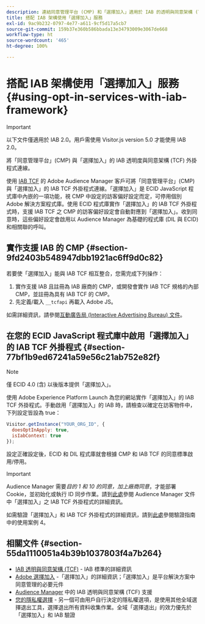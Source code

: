 ```yaml
---
description: 連結同意管理平台 (CMP) 和「選擇加入」適用於 IAB 的透明與同意架構 (TCF) Audience Manager 增效模組。
title: 搭配 IAB 架構使用「選擇加入」服務
exl-id: 9ac9b232-0797-4e77-a611-9cf5d17a5cb7
source-git-commit: 159b37e360b586bbada13e34793009e3067de668
workflow-type: ht
source-wordcount: '465'
ht-degree: 100%

---
```


# 搭配 IAB 架構使用「選擇加入」服務{#using-opt-in-services-with-iab-framework}

>[!IMPORTANT]
>
> 以下文件僅適用於 IAB 2.0。用戶需使用 Visitor.js version 5.0 才能使用 IAB 2.0。

將「同意管理平台」(CMP) 與「選擇加入」的 IAB 透明度與同意架構 (TCF) 外掛程式連線。

使用 [IAB TCF](https://iabtechlab.com/standards/gdpr-transparency-and-consent-framework/) 的 Adobe Audience Manager 客戶可將「同意管理平台」(CMP) 與「選擇加入」的 IAB TCF 外掛程式連線。「選擇加入」是 ECID JavaScript 程式庫中內嵌的一項功能，視 CMP 中設定的訪客偏好設定而定，可停用個別 Adobe 解決方案程式庫。使用 ECID 程式庫實作「選擇加入」的 IAB TCF 外掛程式時，支援 IAB TCF 之 CMP 的訪客偏好設定會自動對應到「選擇加入」。收到同意時，這些偏好設定會啟用以 Audience Manager 為基礎的程式庫 (DIL 與 ECID) 和相關聯的呼叫。

## 實作支援 IAB 的 CMP {#section-9fd2403b548947dbb1921ac6ff9d0c82}

若要使「選擇加入」能與 IAB TCF 相互整合，您需完成下列操作：

1. 實作支援 IAB 且註冊為 IAB 廠商的 CMP，或開發會實作 IAB TCF 規格的內部 CMP，並註冊為具有 IAB TCF 的 CMP。
1. 先定義/載入 `__tcfapi` 再載入 Adobe JS。

如需詳細資訊，請參閱[互動廣告局 (Interactive Advertising Bureau) 文件](https://github.com/InteractiveAdvertisingBureau/GDPR-Transparency-and-Consent-Framework/blob/master/TCFv2/TCF-Implementation-Guidelines.md)。

## 在您的 ECID JavaScript 程式庫中啟用「選擇加入」的 IAB TCF 外掛程式 {#section-77bf1b9ed67241a59e56c21ab752e82f}

>[!NOTE]
>
>僅 ECID 4.0 (含) 以後版本提供「選擇加入」。

使用 Adobe Experience Platform Launch 為您的網站實作「選擇加入」的 IAB TCF 外掛程式。手動啟用「選擇加入」的 IAB 時，請檢查以確定在訪客物件中，下列設定皆設為 true：

```javascript
Visitor.getInstance("YOUR_ORG_ID", {  
  doesOptInApply: true,
  isIabContext: true
});
```

設定正確設定後，ECID 和 DIL 程式庫就會根據 CMP 和 IAB TCF 的同意標準啟用/停用。

>[!IMPORTANT]
>
>Audience Manager 需要&#x200B;*目的 1 和 10 的同意，加上廠商同意*，才能部署 Cookie，並初始化或執行 ID 同步作業。請到[此處](https://experienceleague.adobe.com/docs/audience-manager/user-guide/overview/data-privacy/consent-management/aam-iab-plugin.html?lang=zh-Hant)參閱 Audience Manager 文件中「選擇加入」之 IAB TCF 外掛程式的詳細資訊。

如需驗證「選擇加入」和 IAB TCF 外掛程式的詳細資訊，請到[此處](../../implementation-guides/opt-in-service/testing-optin-and-iab-plugin.md#section-ca5c6f92fbdf4fd29b4acb6b644efbd0)參閱驗證指南中的使用案例 4。

## 相關文件 {#section-55da1110051a4b39b1037803f4a7b264}

* [IAB 透明與同意架構 (TCF)](https://iabtechlab.com/standards/gdpr-transparency-and-consent-framework/) - IAB 標準的詳細資訊
* [Adobe 選擇加入](../../implementation-guides/opt-in-service/optin-overview.md#concept-f9b5db0d27a245fbadd3e19162319360) -「選擇加入」的詳細資訊；「選擇加入」是平台解決方案中同意管理的必要元件
* [Audience Manager](https://experienceleague.adobe.com/docs/audience-manager/user-guide/overview/data-privacy/consent-management/aam-iab-plugin.html?lang=zh-Hant) 中的 IAB 透明與同意架構 (TCF) 支援
* [您的隱私權選擇](https://www.adobe.com/tw/privacy/opt-out.html#customeruse) - 另一個可由用戶自行決定的隱私權選項，是使用其他全域選擇退出工具，選擇退出所有資料收集作業。全域「選擇退出」的效力優先於「選擇加入」和 IAB 驗證
